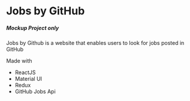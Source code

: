 # Jobs by GitHub

##### Mockup Project only

Jobs by Github is a website that enables users to look for jobs posted in GitHub

Made with 
- ReactJS 
- Material UI
- Redux
- GitHub Jobs Api
